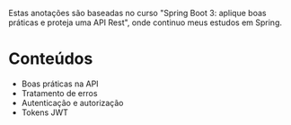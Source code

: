 Estas anotações são baseadas no curso "Spring Boot 3: aplique boas práticas e proteja uma API Rest", onde continuo meus estudos em Spring.

# Conteúdos
- Boas práticas na API
- Tratamento de erros
- Autenticação e autorização
- Tokens JWT

